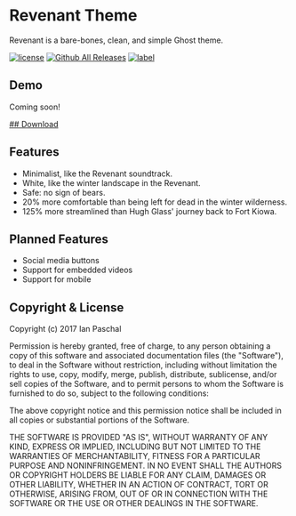# Revenant Theme
Revenant is a bare-bones, clean, and simple Ghost theme.

[![license](https://img.shields.io/github/license/mashape/apistatus.svg)]()
[![Github All Releases](https://img.shields.io/github/downloads/ianpaschal/revenant/total.svg)]()
[![label](https://img.shields.io/github/issues-raw/ianpaschal/revenant/website.svg)]()

## Demo
Coming soon!

[## Download](https://github.com/ianpaschal/revenant/releases)

## Features
- Minimalist, like the Revenant soundtrack.
- White, like the winter landscape in the Revenant.
- Safe: no sign of bears.
- 20% more comfortable than being left for dead in the winter wilderness.
- 125% more streamlined than Hugh Glass' journey back to Fort Kiowa.

## Planned Features
- Social media buttons
- Support for embedded videos
- Support for mobile

## Copyright & License

Copyright (c) 2017 Ian Paschal

Permission is hereby granted, free of charge, to any person obtaining a copy of this software and associated documentation files (the "Software"), to deal in the Software without restriction, including without limitation the rights to use, copy, modify, merge, publish, distribute, sublicense, and/or sell copies of the Software, and to permit persons to whom the Software is furnished to do so, subject to the following conditions:

The above copyright notice and this permission notice shall be included in all copies or substantial portions of the Software.

THE SOFTWARE IS PROVIDED "AS IS", WITHOUT WARRANTY OF ANY KIND, EXPRESS OR IMPLIED, INCLUDING BUT NOT LIMITED TO THE WARRANTIES OF MERCHANTABILITY, FITNESS FOR A PARTICULAR PURPOSE AND NONINFRINGEMENT. IN NO EVENT SHALL THE AUTHORS OR COPYRIGHT HOLDERS BE LIABLE FOR ANY CLAIM, DAMAGES OR OTHER LIABILITY, WHETHER IN AN ACTION OF CONTRACT, TORT OR OTHERWISE, ARISING FROM, OUT OF OR IN CONNECTION WITH THE SOFTWARE OR THE USE OR OTHER DEALINGS IN THE SOFTWARE.
